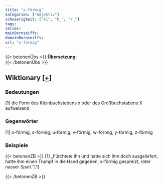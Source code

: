 ```yaml
---
title: "x-förmig"
kategorien: ["Adjektiv"]
schwierigkeit: ["k1", "h_", "r_"]
tags:
series:
mainDornseiffs:
domainDornseiffs:
url: "x-förmig"
---
```


{{< betonenÜbs >}}
**Übersetzung:**  
{{< /betonenÜbs >}}

## Wiktionary [[+](https://de.wiktionary.org/wiki/x-förmig)]

### Bedeutungen
[1] die Form des Kleinbuchstabens x oder des Großbuchstabens X aufweisend  

### Gegenwörter
[1] o-förmig, s-förmig, u-förmig, v-förmig, w-förmig, y-förmig, z-förmig  

### Beispiele
{{< betonenZB >}}
[1] „Fürchtete ihn und hatte sich ihm doch ausgeliefert, hatte ihm einen Trumpf in die Hand gegeben, x-förmig gespreizt, roter nasser Spalt.“[1]  

{{< /betonenZB >}}

